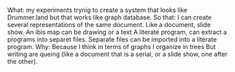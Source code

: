 What:
    my experiments trynig to create a system
    that looks like Drummer.land
    but that works like graph database.
So that:
    I can create several representations of the same document.
    Like a document, slide show.
    An ibis map can be drawing or a text
    A literate program, can extract a programs into separet files.
    Separate files can be imported into a literate program.
Why:
    Because I think in terms of graphs
    I organize in trees
    But writing are queing (like a document that is a serial, or a slide show, one after the other).
